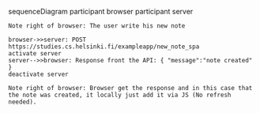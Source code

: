 sequenceDiagram
    participant browser
    participant server

    Note right of browser: The user write his new note

    browser->>server: POST https://studies.cs.helsinki.fi/exampleapp/new_note_spa
    activate server
    server-->>browser: Response front the API: { "message":"note created" }
    deactivate server

    Note right of browser: Browser get the response and in this case that the note was created, it locally just add it via JS (No refresh needed).